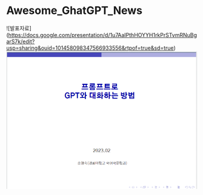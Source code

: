 # Awesome_GhatGPT_News   




![발표자료]
(https://docs.google.com/presentation/d/1u7AaIPthHOYYH1rkPrSTvmRNuBgarS7k/edit?usp=sharing&ouid=101458098347566933556&rtpof=true&sd=true)
![1](gpt.png)
